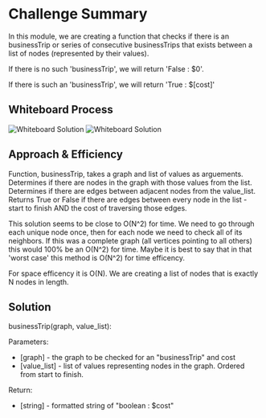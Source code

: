 # Challenge Summary
In this module, we are creating a function that checks if there is an businessTrip or series of consecutive businessTrips that exists between a list of nodes (represented by their values).

If there is no such 'businessTrip', we will return 'False : $0'.

If there is such an 'businessTrip', we will return 'True : $[cost]'

## Whiteboard Process
![Whiteboard Solution]()
![Whiteboard Solution]()

## Approach & Efficiency
Function, businessTrip, takes a graph and list of values as arguements. Determines if there are nodes in the graph with those values from the list. Determines if there are edges between adjacent nodes from the value_list. Returns True or False if there are edges between every node in the list - start to finish AND the cost of traversing those edges.

This solution seems to be close to O(N^2) for time. We need to go through each unique node once, then for each node we need to check all of its neighbors. If this was a complete graph (all vertices pointing to all others) this would 100% be an O(N^2) for time. Maybe it is best to say that in that 'worst case' this method is O(N^2) for time efficency.

For space efficency it is O(N). We are creating a list of nodes that is exactly N nodes in length.
## Solution

businessTrip(graph, value_list):

Parameters:
- [graph] - the graph to be checked for an "businessTrip" and cost
- [value_list] - list of values representing nodes in the graph. Ordered from start to finish.

Return: 
- [string] - formatted string of "boolean : $cost"
